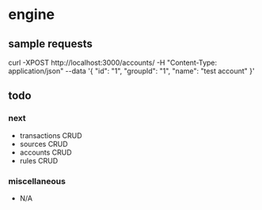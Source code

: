 # engine

## sample requests
curl -XPOST http://localhost:3000/accounts/ -H "Content-Type: application/json" --data '{ "id": "1", "groupId": "1", "name": "test account" }'

## todo

### next
 - transactions CRUD
 - sources CRUD
 - accounts CRUD
 - rules CRUD

### miscellaneous
 - N/A